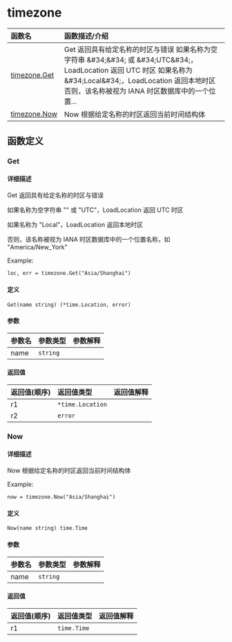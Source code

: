 # timezone

|函数名|函数描述/介绍|
|:------|:--------|
| [timezone.Get](#get) |Get 返回具有给定名称的时区与错误  如果名称为空字符串 &amp;#34;&amp;#34; 或 &amp;#34;UTC&amp;#34;，LoadLocation 返回 UTC 时区  如果名称为 &amp;#34;Local&amp;#34;，LoadLocation 返回本地时区  否则，该名称被视为 IANA 时区数据库中的一个位置...|
| [timezone.Now](#now) |Now 根据给定名称的时区返回当前时间结构体  |


## 函数定义
### Get

#### 详细描述
Get 返回具有给定名称的时区与错误

如果名称为空字符串 &#34;&#34; 或 &#34;UTC&#34;，LoadLocation 返回 UTC 时区

如果名称为 &#34;Local&#34;，LoadLocation 返回本地时区

否则，该名称被视为 IANA 时区数据库中的一个位置名称，如 &#34;America/New_York&#34;

Example:
```
loc, err = timezone.Get("Asia/Shanghai")
```


#### 定义

`Get(name string) (*time.Location, error)`

#### 参数
|参数名|参数类型|参数解释|
|:-----------|:---------- |:-----------|
| name | `string` |   |

#### 返回值
|返回值(顺序)|返回值类型|返回值解释|
|:-----------|:---------- |:-----------|
| r1 | `*time.Location` |   |
| r2 | `error` |   |


### Now

#### 详细描述
Now 根据给定名称的时区返回当前时间结构体

Example:
```
now = timezone.Now("Asia/Shanghai")
```


#### 定义

`Now(name string) time.Time`

#### 参数
|参数名|参数类型|参数解释|
|:-----------|:---------- |:-----------|
| name | `string` |   |

#### 返回值
|返回值(顺序)|返回值类型|返回值解释|
|:-----------|:---------- |:-----------|
| r1 | `time.Time` |   |


